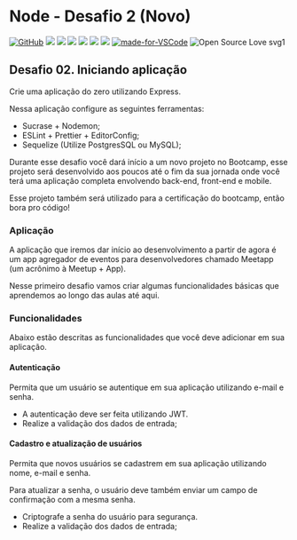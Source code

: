 # Node - Desafio 2 (Novo)

[![GitHub](https://img.shields.io/github/license/mashape/apistatus.svg)](https://github.com/osvaldokalvaitir/node-desafio2-novo/blob/master/LICENSE)
![](https://img.shields.io/github/package-json/v/osvaldokalvaitir/node-desafio2-novo.svg)
![](https://img.shields.io/github/last-commit/osvaldokalvaitir/node-desafio2-novo.svg?color=red)
![](https://img.shields.io/github/languages/top/osvaldokalvaitir/node-desafio2-novo.svg?color=yellow)
![](https://img.shields.io/github/languages/count/osvaldokalvaitir/node-desafio2-novo.svg?color=lightgrey)
![](https://img.shields.io/github/languages/code-size/osvaldokalvaitir/node-desafio2-novo.svg)
![](https://img.shields.io/github/repo-size/osvaldokalvaitir/node-desafio2-novo.svg?color=blueviolet)
[![made-for-VSCode](https://img.shields.io/badge/Made%20for-VSCode-1f425f.svg)](https://code.visualstudio.com/)
![Open Source Love svg1](https://badges.frapsoft.com/os/v1/open-source.svg?v=103)

## Desafio 02. Iniciando aplicação

Crie uma aplicação do zero utilizando Express.

Nessa aplicação configure as seguintes ferramentas:

- Sucrase + Nodemon;
- ESLint + Prettier + EditorConfig;
- Sequelize (Utilize PostgresSQL ou MySQL);

Durante esse desafio você dará início a um novo projeto no Bootcamp, esse projeto será desenvolvido aos poucos até o fim da sua jornada onde você terá uma aplicação completa envolvendo back-end, front-end e mobile.

Esse projeto também será utilizado para a certificação do bootcamp, então bora pro código!

### Aplicação

A aplicação que iremos dar início ao desenvolvimento a partir de agora é um app agregador de eventos para desenvolvedores chamado Meetapp (um acrônimo à Meetup + App).

Nesse primeiro desafio vamos criar algumas funcionalidades básicas que aprendemos ao longo das aulas até aqui.

### Funcionalidades

Abaixo estão descritas as funcionalidades que você deve adicionar em sua aplicação.

#### Autenticação

Permita que um usuário se autentique em sua aplicação utilizando e-mail e senha.

- A autenticação deve ser feita utilizando JWT.
- Realize a validação dos dados de entrada;

#### Cadastro e atualização de usuários

Permita que novos usuários se cadastrem em sua aplicação utilizando nome, e-mail e senha.

Para atualizar a senha, o usuário deve também enviar um campo de confirmação com a mesma senha.

- Criptografe a senha do usuário para segurança.
- Realize a validação dos dados de entrada;